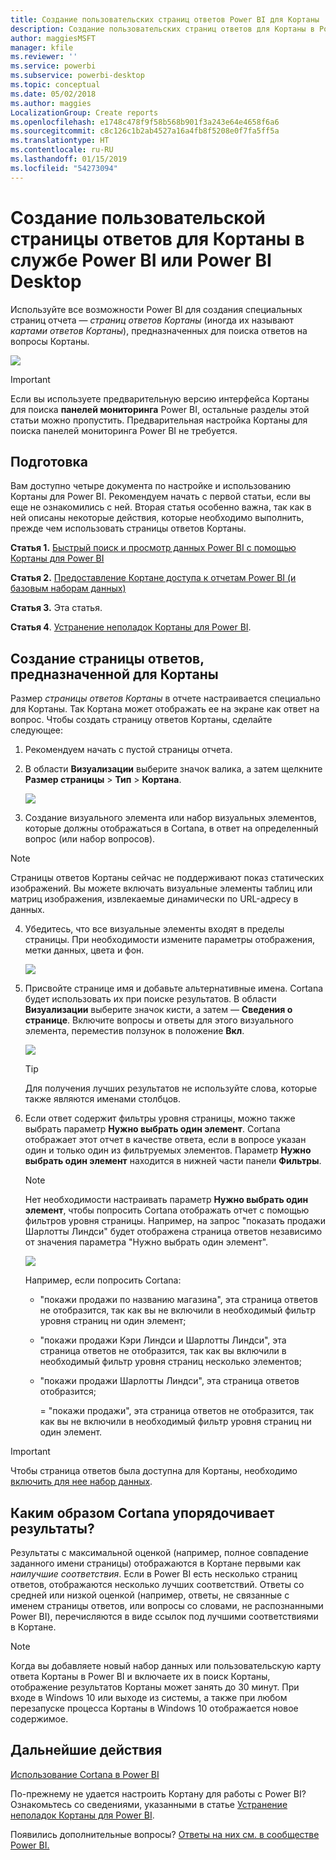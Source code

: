 ```yaml
---
title: Создание пользовательских страниц ответов Power BI для Кортаны
description: Создание пользовательских страниц ответов для Кортаны в Power BI
author: maggiesMSFT
manager: kfile
ms.reviewer: ''
ms.service: powerbi
ms.subservice: powerbi-desktop
ms.topic: conceptual
ms.date: 05/02/2018
ms.author: maggies
LocalizationGroup: Create reports
ms.openlocfilehash: e1748c478f9f58b568b901f3a243e64e4658f6a6
ms.sourcegitcommit: c8c126c1b2ab4527a16a4fb8f5208e0f7fa5ff5a
ms.translationtype: HT
ms.contentlocale: ru-RU
ms.lasthandoff: 01/15/2019
ms.locfileid: "54273094"
---
```

# <a name="use-power-bi-service-or-power-bi-desktop-to-create-a-custom-answer-page-for-cortana"></a>Создание пользовательской страницы ответов для Кортаны в службе Power BI или Power BI Desktop
Используйте все возможности Power BI для создания специальных страниц отчета — *страниц ответов Кортаны* (иногда их называют *картами ответов Кортаны*), предназначенных для поиска ответов на вопросы Кортаны.

![](media/service-cortana-answer-cards/power-bi-cortana.png)

> [!IMPORTANT]
> Если вы используете предварительную версию интерфейса Кортаны для поиска **панелей мониторинга** Power BI, остальные разделы этой статьи можно пропустить. Предварительная настройка Кортаны для поиска панелей мониторинга Power BI не требуется.
> 
> 

## <a name="before-you-begin"></a>Подготовка
Вам доступно четыре документа по настройке и использованию Кортаны для Power BI. Рекомендуем начать с первой статьи, если вы еще не ознакомились с ней. Вторая статья особенно важна, так как в ней описаны некоторые действия, которые необходимо выполнить, прежде чем использовать страницы ответов Кортаны.

**Статья 1.** [Быстрый поиск и просмотр данных Power BI с помощью Кортаны для Power BI](service-cortana-intro.md)

**Статья 2.** [Предоставление Кортане доступа к отчетам Power BI (и базовым наборам данных)](service-cortana-enable.md)

**Статья 3.** Эта статья.

**Статья 4**. [Устранение неполадок Кортаны для Power BI](service-cortana-troubleshoot.md).

## <a name="create-a-cortana-answer-page-designed-specifically-for-cortana"></a>Создание страницы ответов, предназначенной для Кортаны
Размер *страницы ответов Кортаны* в отчете настраивается специально для Кортаны. Так Кортана может отображать ее на экране как ответ на вопрос. Чтобы создать страницу ответов Кортаны, сделайте следующее:

1. Рекомендуем начать с пустой страницы отчета.
2. В области **Визуализации** выберите значок валика, а затем щелкните **Размер страницы** > **Тип** > **Кортана**.
   
    ![](media/service-cortana-answer-cards/pbi-cortana-page-size-new.png)
3. Создание визуального элемента или набор визуальных элементов, которые должны отображаться в Cortana, в ответ на определенный вопрос (или набор вопросов).

> [!NOTE]
> Страницы ответов Кортаны сейчас не поддерживают показ статических изображений. Вы можете включать визуальные элементы таблиц или матриц изображения, извлекаемые динамически по URL-адресу в данных. 
> 
> 

4. Убедитесь, что все визуальные элементы входят в пределы страницы. При необходимости измените параметры отображения, метки данных, цвета и фон.  
   
    ![](media/service-cortana-answer-cards/pbi_cortana_modify-new.png)
5. Присвойте странице имя и добавьте альтернативные имена. Cortana будет использовать их при поиске результатов. В области **Визуализации** выберите значок кисти, а затем — **Сведения о странице**. Включите вопросы и ответы для этого визуального элемента, переместив ползунок в положение **Вкл**.
   
    ![](media/service-cortana-answer-cards/pbi_cortana_names-newer.png)
   
   > [!TIP]
   > Для получения лучших результатов не используйте слова, которые также являются именами столбцов.
   > 
   > 
6. Если ответ содержит фильтры уровня страницы, можно также выбрать параметр **Нужно выбрать один элемент**. Cortana отображает этот отчет в качестве ответа, если в вопросе указан один и только один из фильтруемых элементов. Параметр **Нужно выбрать один элемент** находится в нижней части панели **Фильтры**.
   
   > [!NOTE]
   > Нет необходимости настраивать параметр **Нужно выбрать один элемент**, чтобы попросить Cortana отображать отчет с помощью фильтров уровня страницы. Например, на запрос "показать продажи Шарлотты Линдси" будет отображена страница ответов независимо от значения параметра "Нужно выбрать один элемент".
   > 
   > 
   
     ![](media/service-cortana-answer-cards/pbi-cortana-single-selection-new.png)
   
      Например, если попросить Cortana:
   
   * "покажи продажи по названию магазина", эта страница ответов не отобразится, так как вы не включили в необходимый фильтр уровня страниц ни один элемент;
   * "покажи продажи Кэри Линдси и Шарлотты Линдси", эта страница ответов не отобразится, так как вы включили в необходимый фильтр уровня страниц несколько элементов;
   * "покажи продажи Шарлотты Линдси", эта страница ответов отобразится;
     
     = "покажи продажи", эта страница ответов не отобразится, так как вы не включили в необходимый фильтр уровня страниц ни один элемент.

> [!IMPORTANT]
> Чтобы страница ответов была доступна для Кортаны, необходимо [включить для нее набор данных](service-cortana-enable.md).
> 
> 

## <a name="how-does-cortana-order-the-results"></a>Каким образом Cortana упорядочивает результаты?
Результаты с максимальной оценкой (например, полное совпадение заданного имени страницы) отображаются в Кортане первыми как *наилучшие соответствия*. Если в Power BI есть несколько страниц ответов, отображаются несколько лучших соответствий. Ответы со средней или низкой оценкой (например, ответы, не связанные с именем страницы ответов, или вопросы со словами, не распознанными Power BI), перечисляются в виде ссылок под лучшими соответствиями в Кортане.

> [!NOTE]
> Когда вы добавляете новый набор данных или пользовательскую карту ответа Кортаны в Power BI и включаете их в поиск Кортаны, отображение результатов Кортаны может занять до 30 минут. При входе в Windows 10 или выходе из системы, а также при любом перезапуске процесса Кортаны в Windows 10 отображается новое содержимое.
> 
> 

## <a name="next-steps"></a>Дальнейшие действия
[Использование Cortana в Power BI](service-cortana-intro.md)

По-прежнему не удается настроить Кортану для работы с Power BI?  Ознакомьтесь со сведениями, указанными в статье [Устранение неполадок Кортаны для Power BI](service-cortana-troubleshoot.md).

Появились дополнительные вопросы? [Ответы на них см. в сообществе Power BI.](http://community.powerbi.com/)


